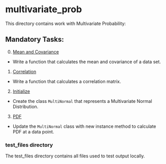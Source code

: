 # multivariate_prob
This directory contains work with Multivariate Probability:

## Mandatory Tasks:
0. [Mean and Covariance](/math/multivariate_prob/0-mean_cov.py)
* Write a function that calculates the mean and covariance of a data set.
1. [Correlation](/math/multivariate_prob/1-correlation.py)
* Write a function that calculates a correlation matrix.
2. [Initialize](/math/multivariate_prob/multinormal.py)
* Create the class `MultiNormal` that represents a Multivariate Normal Distribution.
3. [PDF](/math/multivariate_prob/multinormal.py)
* Update the `MultiNormal` class with new instance method to calculate PDF at a data point.

### test_files directory
The test_files directory contains all files used to test output locally.
